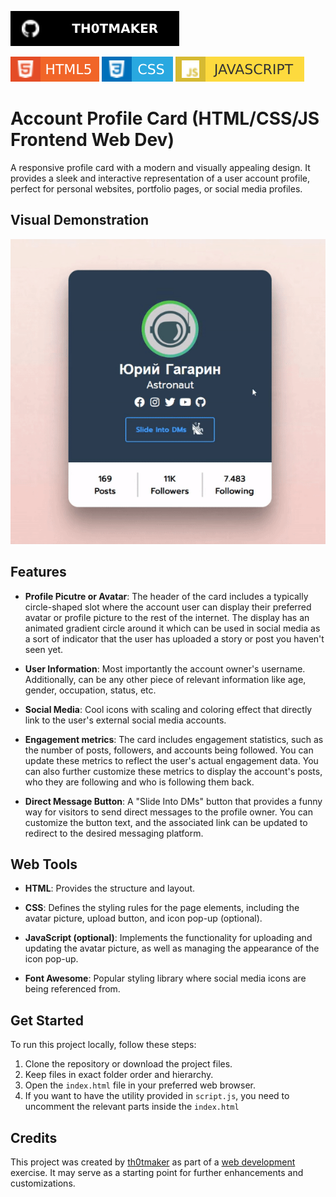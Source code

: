 [![Github Badge](badges/th0tmaker-github.svg)](https://github.com/th0tmaker)

![HTML5 Badge](badges/html5-badge.svg)
![CSS3 Badge](badges/css3-badge.svg)
![Javascript Badge](badges/javascript-badge.svg)

# Account Profile Card (HTML/CSS/JS Frontend Web Dev)
A responsive profile card with a modern and visually appealing design.
It provides a sleek and interactive representation of a user account profile, perfect for personal websites,
portfolio pages, or social media profiles.


## Visual Demonstration
![Avatar Uplaod Image](readme_images/AccountProfileCardUI.gif)

## Features

* **Profile Picutre or Avatar**: The header of the card includes a typically circle-shaped slot where the account user
can display their preferred avatar or profile picture to the rest of the internet. The display has an animated
gradient circle around it which can be used in social media as a sort of indicator that the user has uploaded a story
or post you haven't seen yet.


* **User Information**: Most importantly the account owner's username. Additionally, can be any other piece of relevant information
like age, gender, occupation, status, etc.


* **Social Media**: Cool icons with scaling and coloring effect that directly link to the user's external social
media accounts.


* **Engagement metrics**:  The card includes engagement statistics, such as the number of posts, followers,
and accounts being followed. You can update these metrics to reflect the user's actual engagement data. You can also
further customize these metrics to display the account's posts, who they are following and who is following them back.


* **Direct Message Button**: A "Slide Into DMs" button that provides a funny way for visitors to send direct messages 
to the profile owner. You can customize the button text, and the associated link can be updated to redirect to the
desired messaging platform.

## Web Tools

* **HTML**: Provides the structure and layout.


* **CSS**: Defines the styling rules for the page elements, including the avatar picture, upload button,
and icon pop-up (optional). 


* **JavaScript (optional)**: Implements the functionality for uploading and updating the avatar picture,
as well as managing the appearance of the icon pop-up.


* **Font Awesome**: Popular styling library where social media icons are being referenced from. 

## Get Started

To run this project locally, follow these steps:

1. Clone the repository or download the project files.
2. Keep files in exact folder order and hierarchy. 
3. Open the `index.html` file in your preferred web browser.
4. If you want to have the utility provided in `script.js`,
you need to uncomment the relevant parts inside the `index.html`

## Credits

This project was created by [th0tmaker](https://github.com/th0tmaker) as part of a
[web development](https://github.com/th0tmaker/WebDesign) exercise.
It may serve as a starting point for further enhancements and customizations.